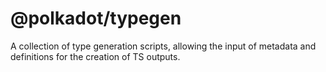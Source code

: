 # @polkadot/typegen

A collection of type generation scripts, allowing the input of metadata and definitions for the creation of TS outputs.
